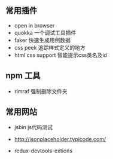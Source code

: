 ## 常用插件
- open in browser
- quokka 一个调试工具插件
- faker 快速生成用例数据
- css peek 追踪样式定义的地方
- html css support 智能提示css类名及id

## npm 工具
- rimraf 强制删除文件夹

## 常用网站
- jsbin js代码测试
- http://jsonplaceholder.typicode.com/

- redux-devtools-extions